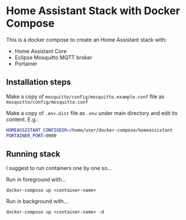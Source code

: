 # Home Assistant Stack with Docker Compose

This is a docker compose to create an Home Assistant stack with:

- Home Assistant Core
- Eclipse Mosquitto MQTT broker
- Portainer

## Installation steps

Make a copy of `mosquitto/config/mosquitto.example.conf` file as `mosquitto/config/mosquitto.conf`

Make a copy of `.env.dist` file as `.env` under main directory and edit its content. E.g.:

```bash
HOMEASSISTANT_CONFIGDIR=/home/user/docker-compose/homeassistant
PORTAINER_PORT=9000
```

## Running stack

I suggest to run containers one by one so...

Run in foreground with...

`docker-compose up <container-name>`

Run in background with...

`docker-compose up <container-name> -d`